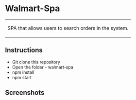 # Walmart-Spa

<table>
<tr>
<td>
<p align="justify">
   SPA that allows users to search orders in the system. 
</p>
</td>
</tr>
</table>

## Instructions

+ Git clone this repository
 + Open the folder - walmart-spa
 + npm install
 + npm start
 
  ## Screenshots
